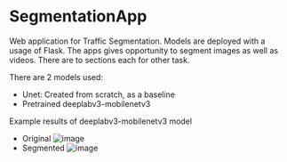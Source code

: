 # SegmentationApp
Web application for Traffic Segmentation. Models are deployed with a usage of Flask. The apps gives opportunity to segment images as well as videos. There are to sections each for other task.

There are 2 models used:
- Unet: Created from scratch, as a baseline
- Pretrained deeplabv3-mobilenetv3

Example results of deeplabv3-mobilenetv3 model
- Original
![image](https://user-images.githubusercontent.com/105235140/235952311-53b00472-74dc-4a03-97c3-a07ff8735333.png)
- Segmented
![image](https://user-images.githubusercontent.com/105235140/235952445-e5870c51-30cd-4dd8-830e-8438ad1be458.png)
